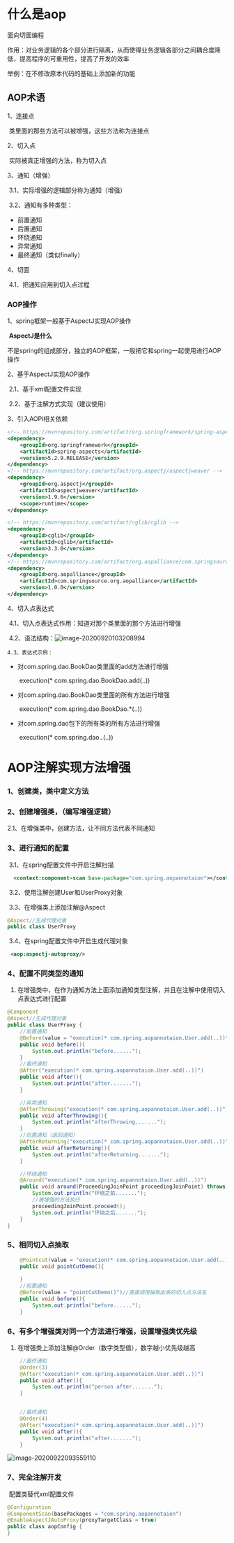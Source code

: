 # 什么是aop

面向切面编程

作用：对业务逻辑的各个部分进行隔离，从而使得业务逻辑各部分之间耦合度降低，提高程序的可重用性，提高了开发的效率



举例：在不修改原本代码的基础上添加新的功能



## AOP术语

1、连接点

​	类里面的那些方法可以被增强，这些方法称为连接点

2、切入点

​	实际被真正增强的方法，称为切入点

3、通知（增强）

​	3.1、实际增强的逻辑部分称为通知（增强）

​	3.2、通知有多种类型：

- 前置通知
- 后置通知
- 环绕通知
- 异常通知
- 最终通知（类似finally）

4、切面

​	4.1、把通知应用到切入点过程



### AOP操作

1、spring框架一般基于AspectJ实现AOP操作

​	**AspectJ是什么**

​		不是spring的组成部分，独立的AOP框架，一般把它和spring一起使用进行AOP操作

2、基于AspectJ实现AOP操作

​	2.1、基于xml配置文件实现

​	2.2、基于注解方式实现（建议使用）



3、引入AOPi相关依赖

```xml
<!-- https://mvnrepository.com/artifact/org.springframework/spring-aspects -->
<dependency>
    <groupId>org.springframework</groupId>
    <artifactId>spring-aspects</artifactId>
    <version>5.2.9.RELEASE</version>
</dependency>
<!-- https://mvnrepository.com/artifact/org.aspectj/aspectjweaver -->
<dependency>
    <groupId>org.aspectj</groupId>
    <artifactId>aspectjweaver</artifactId>
    <version>1.9.6</version>
    <scope>runtime</scope>
</dependency>

<!-- https://mvnrepository.com/artifact/cglib/cglib -->
<dependency>
    <groupId>cglib</groupId>
    <artifactId>cglib</artifactId>
    <version>3.3.0</version>
</dependency>
<!-- https://mvnrepository.com/artifact/org.aopalliance/com.springsource.org.aopalliance -->
<dependency>
    <groupId>org.aopalliance</groupId>
    <artifactId>com.springsource.org.aopalliance</artifactId>
    <version>1.0.0</version>
</dependency>


```

4、切入点表达式

​	4.1、切入点表达式作用：知道对那个类里面的那个方法进行增强

​	4.2、语法结构：![image-20200920103208994](/Users/yangxiansheng/笔记/images/image-20200920103208994.png)

 	4.3、表达式示例：

- 对com.spring.dao.BookDao类里面的add方法进行增强

  ​		execution(* com.spring.dao.BookDao.add(..))

- 对com.spring.dao.BookDao类里面的所有方法进行增强

  ​		execution(* com.spring.dao.BookDao.*(..))

- 对com.spring.dao包下的所有类的所有方法进行增强

  ​		execution(* com.spring.dao.***.***(..))

  

# AOP注解实现方法增强

### 1、创建类，类中定义方法

### 2、创建增强类，（编写增强逻辑）

2.1、在增强类中，创建方法，让不同方法代表不同通知

### 3、进行通知的配置

​	3.1、在spring配置文件中开启注解扫描

```xml
  <context:component-scan base-package="com.spring.aopannotaion"></context:component-scan>
```

​	3.2、使用注解创建User和UserProxy对象

​	3.3、在增强类上添加注解@Aspect

```java
@Aspect//生成代理对象
public class UserProxy 
```

​	3.4、在spring配置文件中开启生成代理对象 

```xml
 <aop:aspectj-autoproxy/>
```

### 4、配置不同类型的通知

1. 在增强类中，在作为通知方法上面添加通知类型注解，并且在注解中使用切入点表达式进行配置

```java
@Component
@Aspect//生成代理对象
public class UserProxy {
    //前置通知
    @Before(value = "execution(* com.spring.aopannotaion.User.add(..))")
    public void before(){
        System.out.println("before......");
    }
    //最终通知
    @After("execution(* com.spring.aopannotaion.User.add(..))")
    public void after(){
        System.out.println("after.......");
    }

    //异常通知
    @AfterThrowing("execution(* com.spring.aopannotaion.User.add(..))")
    public void afterThrowing(){
        System.out.println("afterThrowing.......");
    }
    //后置通知（返回通知）
    @AfterReturning("execution(* com.spring.aopannotaion.User.add(..))")
    public void afterReturning(){
        System.out.println("afterReturning.......");
    }

    //环绕通知
    @Around("execution(* com.spring.aopannotaion.User.add(..))")
    public void around(ProceedingJoinPoint proceedingJoinPoint) throws Throwable {
        System.out.println("环绕之前.......");
        //被增强的方法执行
        proceedingJoinPoint.proceed();
        System.out.println("环绕之后.......");
    }
}
```

### 5、相同切入点抽取

```java
    @Pointcut(value = "execution(* com.spring.aopannotaion.User.add(..))")
    public void pointCutDemo(){
      
    }
    //前置通知
    @Before(value = "pointCutDemo()")//直接调用抽取出来的切入点方法名
    public void before(){
        System.out.println("before......");
    }
```

### 6、有多个增强类对同一个方法进行增强，设置增强类优先级

1. 在增强类上添加注解@Order（数字类型值），数字越小优先级越高

```java
    //最终通知
    @Order(3)
    @After("execution(* com.spring.aopannotaion.User.add(..))")
    public void after(){
        System.out.println("person after.......");
    }


    //最终通知
    @Order(4)
    @After("execution(* com.spring.aopannotaion.User.add(..))")
    public void after(){
        System.out.println("after.......");
    }
```

![image-20200922093559110](/Users/yangxiansheng/笔记/images/image-20200922093559110.png)

### 7、完全注解开发

​	配置类替代xml配置文件

```java
@Configuration
@ComponentScan(basePackages = "com.spring.aopannotaion")
@EnableAspectJAutoProxy(proxyTargetClass = true)
public class aopConfig {
}
```

